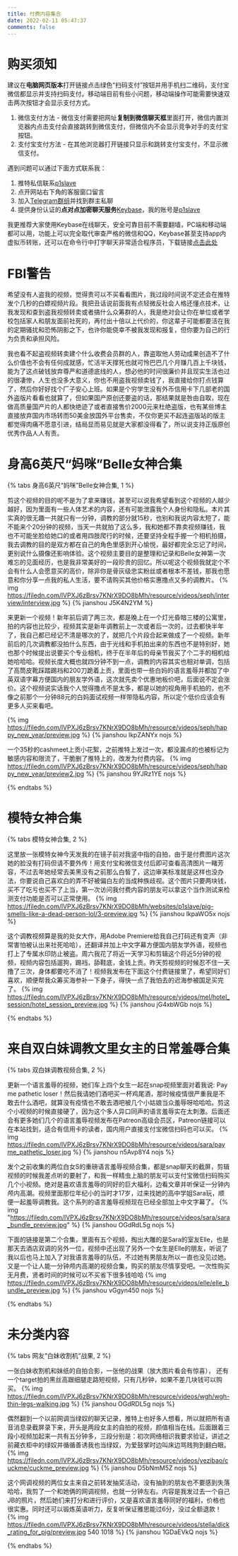 ```yaml
---
title: 付费内容集合
date: 2022-02-11 05:47:37
comments: false
---
```


# 购买须知
建议在**电脑网页版本**打开链接点击绿色“扫码支付”按钮并用手机扫二维码，支付宝微信都显示并支持扫码支付。移动端目前有些小问题，移动端操作可能需要快速双击两次按钮才会显示支付方式。
1. 微信支付方法 - 微信支付需要把网址**复制到微信聊天框**里面打开，微信内置浏览器内点击支付会直接跳转到微信支付，但微信内不会显示竞争对手的支付宝按钮。
2. 支付宝支付方法 - 在其他浏览器打开链接只显示和跳转支付宝支付，不显示微信支付。

遇到问题可以通过下面方式联系我：
1. 推特私信联系[p1slave](https://twitter/p1slave)
2. 点开网站右下角的客服窗口留言
3. 加入[Telegram群组](https://t.me/p1slave_chatroom)并找到群主私聊
4. 提供身份认证的**点对点加密聊天服务**[Keybase](keybase.io/download)，我的账号是[p1slave](https://keybase.io/p1slave)

我更推荐大家使用Keybase在线聊天，安全可靠目前不需要翻墙，PC端和移动端都可以用，功能上可以完全取代审查严格的微信和QQ，Keybase甚至支持app内虚拟币转账，还可以在命令行中打字聊天非常适合程序员，下载链接[点击此处](https://keybase.io/download)


# FBI警告
希望没有人盗我的视频，觉得贵可以不买看看图片，我过段时间说不定还会在推特发个几秒的白嫖视频片段。我把丑话说前面我有点轻微反社会人格还懂点技术，让我发现和查到盗我视频转卖或者搞什么众筹群的人，我是绝对会让你在单位或者学校包括家人和朋友面前社死的，再付出十倍以上代价的，你这辈子可能都要活在我的定期骚扰和恐怖阴影之下，也许你能侥幸不被我发现和报复，但你要为自己的行为负责和承担风险。

我也看不起盗视频转卖建个什么收费会员群的人，靠盗取他人劳动成果创造不了什么价值也不会有任何成就感，忙活半天撑死也就可怜巴巴几个月赚几百上千块钱，能为了这点破钱放弃尊严和道德底线的人，想必他的时间很廉价并且现实生活也过的很凄惨，人生也没多大意义，你也不用盗我视频卖钱了，我直接给你打点钱算了，然后你好好找个厂子安心上班。如果是个穷学生没有外币信用卡下几部老的国外盗版片看看也就算了，但如果国产原创还要盗的话，那结果就是咎由自取，现在做高质量国产片的人都快绝迹了或者直接售价2000元来杜绝盗版，也有某些博主直接放弃国内市场转而50美金放国外平台售卖，不仅你更买不起连盗版站的版主都觉得肉痛不愿意引进，结局显而易见就是大家都没得看了，所以说支持正版原创优秀作品人人有责。

# 身高6英尺“妈咪”Belle女神合集
{% tabs 身高6英尺“妈咪”Belle女神合集, 1 %}
<!-- tab 与白妈的初次调教面试 -->
剪这个视频的目的呢不是为了拿来赚钱，甚至可以说我希望看到这个视频的人越少越好，因为里面有一些人体艺术的内容，还有可能泄露我个人身份和隐私。本片其实真的很无趣一共就只有一分钟，调教的部分就15秒，也别和我说内容太短了，能不能来个20分钟的视频，当天一共就拍了这么多，我和她都不靠卖视频赚钱，我也不可能坐脸给她口的或者用四肢爬行的时候，还要坚持全程手握一个相机拍摄，我去调教的目的是双方都在自己的角色里感到开心愉悦，最好都完全忘记了时间，更别说什么摄像还影响体验。这个视频主要目的是整理和记录和Belle女神第一次难忘的见面经历，也是我非常美好的一段珍贵的回忆。所以呢这个视频我就定个不会有什么人会愿意买的高价，除非你是骨灰级忠实粉丝或者根本不差钱，那我也愿意和你分享一点我的私人生活，要不请购买其他价格实惠撸点又多的调教片。
{% img https://filedn.com/lVPXJ6zBrsv7KNrX9DO8bMh/resource/videos/seph/interview/interview.jpg %}
{% jianshou J5K4N2YM %}
<!-- endtab -->

<!-- tab 黑丝白妈新年调教短片 -->
来更新一个视频！新年前后调了两三次，都是晚上在一个灯光昏暗三楼的公寓里，拍的内容也比较少，视频其实是新年调教前上一次或者后一次的，过去都快半年了，我自己都已经记不清是哪次的了，就把几个片段合起来做成了一个视频。新年前后的几次调教都没拍什么东西，由于光线和手机拍出来的东西也不是特别好，她也那个时候提出说要买个专业相机，终于在半年后的母亲节我买了个二手的相机给她哈哈哈。视频长度大概也就四分钟不到一点，调教的内容其实也相对单调，包括了高筒皮靴踩踏踢裆和200刀跪着上贡，里面也带一些白妈的语言羞辱并都加了中英双语字幕方便国内的朋友学外语，这次就先卖个优惠地板价吧，后面说不定会涨价。这个视频说实话我个人觉得撸点不是太多，都是以她的视角用手机拍的，也不像之前那个一分钟88元的白妈面试视频一样带隐私内容，所以定个低价应该会有更多人买来看吧。

{% img https://filedn.com/lVPXJ6zBrsv7KNrX9DO8bMh/resource/videos/seph/happy_new_year/preview.jpg %}
{% jianshou lkpZANYx nojs %}
<!-- endtab -->

<!-- tab 调教花絮上贡小短片 -->
一个35秒的cashmeet上贡小花絮，之前推特上发过一次，都没漏点的也被标记为敏感内容和限流了，干脆删了推特上的，改发为付费内容。
{% img https://filedn.com/lVPXJ6zBrsv7KNrX9DO8bMh/resource/videos/seph/happy_new_year/preview2.jpg %}
{% jianshou 9YJRz1YE nojs %}
<!-- endtab -->

{% endtabs %}


# 模特女神合集
{% tabs 模特女神合集, 2 %}
<!-- tab 性感的中指 -->
这里放一张模特女神今天发我的在镜子前对我竖中指的自拍，由于是付费图片这次她的脸没有打码但请不要外传！用支付宝和微信支付后即可查看高清图片一睹芳容，不过去年她经常去美黑没有之前那么白皙了，这边审美标准就是这样也没办法，你要说自己喜欢白的弄不好被偏白左的当成种族歧视。这个图片只要两块钱，买不了吃亏也买不了上当，第一次访问我付费内容的朋友可以拿这个当作测试来检测支付功能是否可以正常使用。
{% img https://filedn.com/lVPXJ6zBrsv7KNrX9DO8bMh/websites/p1slave/pig-smells-like-a-dead-person-lol/3-preview.jpg %}
{% jianshou lkpaWO5x nojs %}
<!-- endtab -->

<!-- tab 红底细高跟酒店调教 -->
这个调教视频算是我的处女大作，用Adobe Premiere给我自己打码还有变声（非常害怕被认出来社死哈哈），还翻译并加上中文字幕方便国内朋友学外语，视频也打上了专属水印防止被盗。周六我花了将近一天学习和剪辑这个将近5分钟的视频，视频内容包括遛狗，踢裆，舔鞋底，金钱上贡。昨天剪视频的时候忍不住一天撸了三次，身体都要吃不消了！视频我发布在下面这个付费链接里了，希望同好们喜欢，顺便帮我众筹买海参补一下身子，得快一点了我怕去的迟海参被国足买完了。
{% img https://filedn.com/lVPXJ6zBrsv7KNrX9DO8bMh/resource/videos/mel/hotel_session/hotel_session_preview.jpg %}
{% jianshou jG4xbWGb nojs %}
<!-- endtab -->
{% endtabs %}



# 来自双白妹调教文里女主的日常羞辱合集
{% tabs 双白妹调教视频合集, 2 %}
<!-- tab 白妹语言羞辱初体验 -->
更新一个语言羞辱的视频，她们车上四个女生一起在snap视频里面对着我说: Pay me pathetic loser！然后我请她们酒吧买一杯鸡尾酒，那时候疫情很严重我是不敢去什么酒吧，就算没有疫情也不敢去酒吧被几个小姑娘当众羞辱呀哈哈哈。剪这个小视频的时候直接硬了，因为这个多人异口同声的语言羞辱实在太刺激。后面还会有更多她们几个的语言羞辱视频发布在Patreon高级会员区，Patreon链接可以在本站找到，适合有信用卡的读者，国内用户直接支付宝微信扫码也可以买。
{% img https://filedn.com/lVPXJ6zBrsv7KNrX9DO8bMh/resource/videos/sara/payme_pathetic_loser.jpg %}
{% jianshou n5Avp8Y4 nojs %}
<!-- endtab -->

<!-- tab 语言羞辱合集一 -->
发个之前收集的两位白女S的重磅语言羞辱视频合集，都是snap聊天的截屏，剪辑视频的时候我差点听的要射了，和我一样精虫上脑的朋友可以支付宝微信扫码购买几个小视频。绝对是喜欢语言羞辱的同好的巨大福利，边看文章并听保证一分钟内颅内高潮。视频里面那位年纪小的当时才17岁，过来找她的高中学姐Sara玩，顺便一起羞辱调教我。这个系列的语言羞辱视频现在已经全部加上中文字幕了。
{% img "https://filedn.com/lVPXJ6zBrsv7KNrX9DO8bMh/resource/videos/sara/sara_bundle_preview.jpg" %}
{% jianshou  OGdRdL5g nojs %}
<!-- endtab -->

<!-- tab 语言羞辱合集二 -->
下面的链接是第二个合集，里面有五个视频，掏出大雕的是Sara的室友Elle，也是那天去酒店双调的另外一位，视频中还出现了另外一个女生是Elle的朋友，听说了我以后也马上加入了对我语言羞辱的队伍，不过她有男朋友所以一直也没见过她。又是一个让人能一分钟颅内高潮的视频合集，购买的朋友尽情享受吧。一次性购买无月费，贤者时间的时候可以不买省下很多钱哈哈
{% img https://filedn.com/lVPXJ6zBrsv7KNrX9DO8bMh/resource/videos/elle/elle_bundle_preview.jpg %}
{% jianshou vGgyn450 nojs %}
<!-- endtab -->
{% endtabs %}


# 未分类内容
{% tabs 网友“白妹收割机”战果, 2 %}
<!-- tab 自拍合照和腿 -->
一张白妹收割机和妹纸的自拍合影，一张他的战果（放大图片看会有惊喜）， 还有一个target拍的黑丝高跟细腿走路短视频，只有几秒钟，如果不差几块钱可以购买。
{% img https://filedn.com/lVPXJ6zBrsv7KNrX9DO8bMh/resource/videos/wgh/wgh-thin-legs-walking.jpg %}
{% jianshou OGdRDL5g nojs %}
<!-- endtab -->

<!-- tab 被国内高颜值女主绿到晕厥 -->
偶然翻到一个以前网调当绿奴的聊天记录，推特上也好多人想看，所以就把所有语音消息录截屏录下来，开头是两段女主的自拍的视频，颜值相当在线。后面跟着三段小视频加起来一共有五分钟多，三段分别是：初次网络相识我要求验证，讲述之前藏衣柜中的绿奴并循循善诱我也当绿奴，为爱鼓掌时边叫床边骂贱狗到翻白眼。
{% img https://filedn.com/lVPXJ6zBrsv7KNrX9DO8bMh/resource/videos/yezibao/cuckme/cuckme_preview.jpg %}
{% jianshou D5bNmM5Z nojs %}
<!-- endtab -->

<!-- tab Dick Rating 网调 -->
这个网调视频的两位女主来自之前转发抽奖活动，没有抽到的朋友也不要感到失落哈哈，我剪了一个和她俩的网调视频，也就一分钟左右。内容是我发过去一个自己JB的照片，然后她们来打分和进行评价，又是喜欢语言羞辱同好的福利，价格也很实惠。同时还可以锻炼英语听力，反复听保证雅思能过6分，没过全额退款！
{% img https://filedn.com/lVPXJ6zBrsv7KNrX9DO8bMh/resource/videos/stella/dick_rating_for_pig/preview.jpg 540 1018 %}
{% jianshou 1GDaEVkQ nojs %}
<!-- endtab -->
{% endtabs %}
